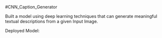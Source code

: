 #CNN_Caption_Generator

Built a model using deep learning techniques that can generate meaningful textual descriptions from a given Input Image.

Deployed Model: 
